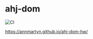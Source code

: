 # ahj-dom
![CI](https://github.com/annmartyn/ahj-dom-hw/actions/workflows/web.yml/badge.svg)


https://annmartyn.github.io/ahj-dom-hw/
